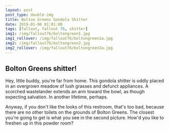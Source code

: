 ```yaml
---
layout: post
post_type: double-img
title: Bolton Greens Gondola Shitter
date: 2019-01-06 01:01:00
tags: [fallout, fallout 76, shitter]
img1: /img/fallout76/boltongreen1.jpg
img1_rollover: /img/fallout76/boltongreen1a.jpg
img2: /img/fallout76/boltongreen2.jpg
img2_rollover: /img/fallout76/boltongreen2a.jpg
---
```

## Bolton Greens shitter!

Hey, little buddy, you're far from home. This gondola shitter is oddly placed in an overgrown meadow of lush grasses and defunct appliances. A scorched wastelander extends an arm toward the bowl, as though expecting salvation. In another lifetime, perhaps.

Anyway, if you don't like the looks of this restroom, that's too bad, because there are no other toilets on the grounds of Bolton Greens. The closest you're going to get is what you see in the second picture. How'd you like to freshen up in this powder room?
